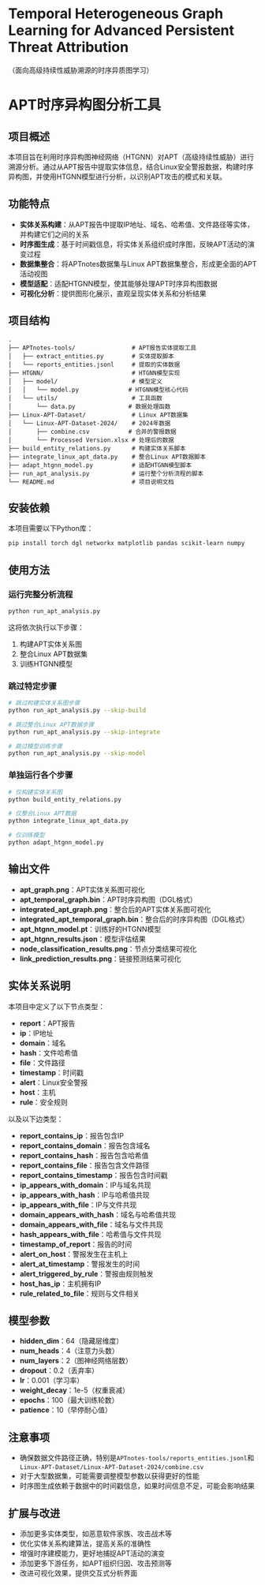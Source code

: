 # Temporal Heterogeneous Graph Learning for Advanced Persistent Threat Attribution
（面向高级持续性威胁溯源的时序异质图学习）
# APT时序异构图分析工具

## 项目概述

本项目旨在利用时序异构图神经网络（HTGNN）对APT（高级持续性威胁）进行溯源分析。通过从APT报告中提取实体信息，结合Linux安全警报数据，构建时序异构图，并使用HTGNN模型进行分析，以识别APT攻击的模式和关联。

## 功能特点

- **实体关系构建**：从APT报告中提取IP地址、域名、哈希值、文件路径等实体，并构建它们之间的关系
- **时序图生成**：基于时间戳信息，将实体关系组织成时序图，反映APT活动的演变过程
- **数据集整合**：将APTnotes数据集与Linux APT数据集整合，形成更全面的APT活动视图
- **模型适配**：适配HTGNN模型，使其能够处理APT时序异构图数据
- **可视化分析**：提供图形化展示，直观呈现实体关系和分析结果

## 项目结构

```
.
├── APTnotes-tools/                # APT报告实体提取工具
│   ├── extract_entities.py        # 实体提取脚本
│   └── reports_entities.jsonl     # 提取的实体数据
├── HTGNN/                         # HTGNN模型实现
│   ├── model/                     # 模型定义
│   │   └── model.py              # HTGNN模型核心代码
│   └── utils/                     # 工具函数
│       └── data.py               # 数据处理函数
├── Linux-APT-Dataset/             # Linux APT数据集
│   └── Linux-APT-Dataset-2024/    # 2024年数据
│       ├── combine.csv           # 合并的警报数据
│       └── Processed Version.xlsx # 处理后的数据
├── build_entity_relations.py      # 构建实体关系脚本
├── integrate_linux_apt_data.py    # 整合Linux APT数据脚本
├── adapt_htgnn_model.py           # 适配HTGNN模型脚本
├── run_apt_analysis.py            # 运行整个分析流程的脚本
└── README.md                      # 项目说明文档
```

## 安装依赖

本项目需要以下Python库：

```bash
pip install torch dgl networkx matplotlib pandas scikit-learn numpy
```

## 使用方法

### 运行完整分析流程

```bash
python run_apt_analysis.py
```

这将依次执行以下步骤：
1. 构建APT实体关系图
2. 整合Linux APT数据集
3. 训练HTGNN模型

### 跳过特定步骤

```bash
# 跳过构建实体关系图步骤
python run_apt_analysis.py --skip-build

# 跳过整合Linux APT数据步骤
python run_apt_analysis.py --skip-integrate

# 跳过模型训练步骤
python run_apt_analysis.py --skip-model
```

### 单独运行各个步骤

```bash
# 仅构建实体关系图
python build_entity_relations.py

# 仅整合Linux APT数据
python integrate_linux_apt_data.py

# 仅训练模型
python adapt_htgnn_model.py
```

## 输出文件

- **apt_graph.png**：APT实体关系图可视化
- **apt_temporal_graph.bin**：APT时序异构图（DGL格式）
- **integrated_apt_graph.png**：整合后的APT实体关系图可视化
- **integrated_apt_temporal_graph.bin**：整合后的时序异构图（DGL格式）
- **apt_htgnn_model.pt**：训练好的HTGNN模型
- **apt_htgnn_results.json**：模型评估结果
- **node_classification_results.png**：节点分类结果可视化
- **link_prediction_results.png**：链接预测结果可视化

## 实体关系说明

本项目中定义了以下节点类型：

- **report**：APT报告
- **ip**：IP地址
- **domain**：域名
- **hash**：文件哈希值
- **file**：文件路径
- **timestamp**：时间戳
- **alert**：Linux安全警报
- **host**：主机
- **rule**：安全规则

以及以下边类型：

- **report_contains_ip**：报告包含IP
- **report_contains_domain**：报告包含域名
- **report_contains_hash**：报告包含哈希值
- **report_contains_file**：报告包含文件路径
- **report_contains_timestamp**：报告包含时间戳
- **ip_appears_with_domain**：IP与域名共现
- **ip_appears_with_hash**：IP与哈希值共现
- **ip_appears_with_file**：IP与文件共现
- **domain_appears_with_hash**：域名与哈希值共现
- **domain_appears_with_file**：域名与文件共现
- **hash_appears_with_file**：哈希值与文件共现
- **timestamp_of_report**：报告的时间
- **alert_on_host**：警报发生在主机上
- **alert_at_timestamp**：警报发生的时间
- **alert_triggered_by_rule**：警报由规则触发
- **host_has_ip**：主机拥有IP
- **rule_related_to_file**：规则与文件相关

## 模型参数

- **hidden_dim**：64（隐藏层维度）
- **num_heads**：4（注意力头数）
- **num_layers**：2（图神经网络层数）
- **dropout**：0.2（丢弃率）
- **lr**：0.001（学习率）
- **weight_decay**：1e-5（权重衰减）
- **epochs**：100（最大训练轮数）
- **patience**：10（早停耐心值）

## 注意事项

- 确保数据文件路径正确，特别是`APTnotes-tools/reports_entities.jsonl`和`Linux-APT-Dataset/Linux-APT-Dataset-2024/combine.csv`
- 对于大型数据集，可能需要调整模型参数以获得更好的性能
- 时序图生成依赖于数据中的时间戳信息，如果时间信息不足，可能会影响结果

## 扩展与改进

- 添加更多实体类型，如恶意软件家族、攻击战术等
- 优化实体关系构建算法，提高关系的准确性
- 增强时序建模能力，更好地捕捉APT活动的演变
- 添加更多下游任务，如APT组织归因、攻击预测等
- 改进可视化效果，提供交互式分析界面
